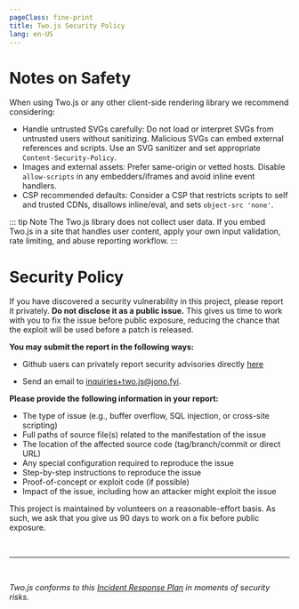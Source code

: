 ```yaml
---
pageClass: fine-print
title: Two.js Security Policy
lang: en-US
---
```


# Notes on Safety

When using Two.js or any other client-side rendering library we recommend considering:

- Handle untrusted SVGs carefully: Do not load or interpret SVGs from untrusted users without sanitizing. Malicious SVGs can embed external references and scripts. Use an SVG sanitizer and set appropriate `Content-Security-Policy`.
- Images and external assets: Prefer same-origin or vetted hosts. Disable `allow-scripts` in any embedders/iframes and avoid inline event handlers.
- CSP recommended defaults: Consider a CSP that restricts scripts to self and trusted CDNs, disallows inline/eval, and sets `object-src 'none'`.

::: tip Note
The Two.js library does not collect user data. If you embed Two.js in a site that handles user content, apply your own input validation, rate limiting, and abuse reporting workflow.
:::

# Security Policy

If you have discovered a security vulnerability in this project, please report it
privately. **Do not disclose it as a public issue.** This gives us time to work with you to fix the issue before public exposure, reducing the chance that the exploit will be used before a patch is released.

**You may submit the report in the following ways:**

- Github users can privately report security advisories directly [here](https://github.com/jonobr1/two.js/security/advisories/new)

- Send an email to [inquiries+two.js@jono.fyi](mailto:inquiries+two.js@jono.fyi).

**Please provide the following information in your report:**

- The type of issue (e.g., buffer overflow, SQL injection, or cross-site scripting)
- Full paths of source file(s) related to the manifestation of the issue
- The location of the affected source code (tag/branch/commit or direct URL)
- Any special configuration required to reproduce the issue
- Step-by-step instructions to reproduce the issue
- Proof-of-concept or exploit code (if possible)
- Impact of the issue, including how an attacker might exploit the issue

This project is maintained by volunteers on a reasonable-effort basis. As such, we ask that you give us 90 days to work on a fix before public exposure.

<br />

---

<br />

_Two.js conforms to this [Incident Response Plan](https://two.js.org/incident-response-plan) in moments of security risks._